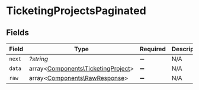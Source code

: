 # TicketingProjectsPaginated


## Fields

| Field                                                                             | Type                                                                              | Required                                                                          | Description                                                                       |
| --------------------------------------------------------------------------------- | --------------------------------------------------------------------------------- | --------------------------------------------------------------------------------- | --------------------------------------------------------------------------------- |
| `next`                                                                            | *?string*                                                                         | :heavy_minus_sign:                                                                | N/A                                                                               |
| `data`                                                                            | array<[Components\TicketingProject](../../Models/Components/TicketingProject.md)> | :heavy_minus_sign:                                                                | N/A                                                                               |
| `raw`                                                                             | array<[Components\RawResponse](../../Models/Components/RawResponse.md)>           | :heavy_minus_sign:                                                                | N/A                                                                               |